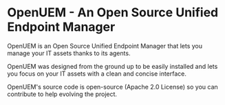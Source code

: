 # OpenUEM - An Open Source Unified Endpoint Manager

OpenUEM is an Open Source Unified Endpoint Manager that lets you manage your IT assets thanks to its agents.

OpenUEM was designed from the ground up to be easily installed and lets you focus on your IT assets with a clean and concise interface.

OpenUEM's source code is open-source (Apache 2.0 License) so you can contribute to help evolving the project.
